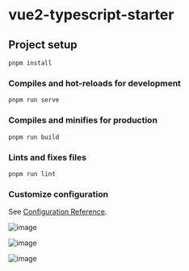 # vue2-typescript-starter

## Project setup
```
pnpm install
```

### Compiles and hot-reloads for development
```
pnpm run serve
```

### Compiles and minifies for production
```
pnpm run build
```

### Lints and fixes files
```
pnpm run lint
```

### Customize configuration
See [Configuration Reference](https://cli.vuejs.org/config/).

![image](https://user-images.githubusercontent.com/44713722/191508885-4125f5ab-8740-48ac-95a4-e376dbdd01d9.png)

![image](https://user-images.githubusercontent.com/44713722/191508919-2856e4df-df80-4d4b-bc33-7b85aaba488c.png)

![image](https://user-images.githubusercontent.com/44713722/191514018-4d63a963-d7df-43dd-b022-66ac09457a0f.png)

